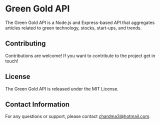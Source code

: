 # Green Gold API

The Green Gold API is a Node.js and Express-based API that aggregates articles related to green technology, stocks, start-ups, and trends.

## Contributing

Contributions are welcome! If you want to contribute to the project get in touch!

## License

The Green Gold API is released under the MIT License.

## Contact Information

For any questions or support, please contact chardma3@hotmail.com.
